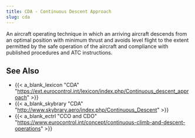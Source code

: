 ```yaml
---
title: CDA - Continuous Descent Approach
slug: cda
---
```


An aircraft operating technique in which an arriving aircraft descends
from an optimal position with minimum thrust and avoids level flight
to the extent permitted by the safe operation of the aircraft and
compliance with published procedures and ATC instructions.

## See Also


* {{< a_blank_lexicon "CDA" "https://ext.eurocontrol.int/lexicon/index.php/Continuous_descent_approach" >}}
* {{< a_blank_skybrary "CDA" "http://www.skybrary.aero/index.php/Continuous_Descent" >}}
* {{< a_blank_ectrl "CCO and CDO" "https://www.eurocontrol.int/concept/continuous-climb-and-descent-operations" >}}
